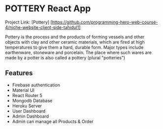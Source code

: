 # POTTERY React App

Project Link: [Pottery] [https://github.com/programming-hero-web-course-4/niche-website-client-side-tahidul1]

Pottery is the process and the products of forming vessels and other objects with clay and other ceramic materials, which are fired at high temperatures to give them a hard, durable form. Major types include earthenware, stoneware and porcelain. The place where such wares are made by a potter is also called a pottery (plural "potteries")

## Features

* Firebase authentication
* Material UI
* React Router 5
* Mongodb Database
* Heroku Server
* User Dashboard
* Admin Dashboard
* Admin can manage all Products & Order

